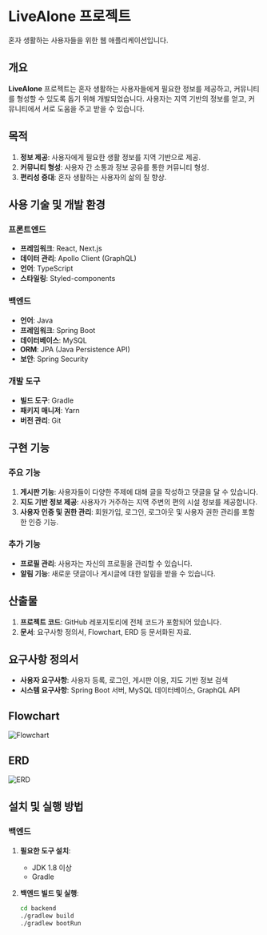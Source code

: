 # LiveAlone 프로젝트

혼자 생활하는 사용자들을 위한 웹 애플리케이션입니다.

## 개요

**LiveAlone** 프로젝트는 혼자 생활하는 사용자들에게 필요한 정보를 제공하고, 커뮤니티를 형성할 수 있도록 돕기 위해 개발되었습니다. 사용자는 지역 기반의 정보를 얻고, 커뮤니티에서 서로 도움을 주고 받을 수 있습니다.

## 목적

1. **정보 제공**: 사용자에게 필요한 생활 정보를 지역 기반으로 제공.
2. **커뮤니티 형성**: 사용자 간 소통과 정보 공유를 통한 커뮤니티 형성.
3. **편리성 증대**: 혼자 생활하는 사용자의 삶의 질 향상.

## 사용 기술 및 개발 환경

### 프론트엔드
- **프레임워크**: React, Next.js
- **데이터 관리**: Apollo Client (GraphQL)
- **언어**: TypeScript
- **스타일링**: Styled-components

### 백엔드
- **언어**: Java
- **프레임워크**: Spring Boot
- **데이터베이스**: MySQL
- **ORM**: JPA (Java Persistence API)
- **보안**: Spring Security

### 개발 도구
- **빌드 도구**: Gradle
- **패키지 매니저**: Yarn
- **버전 관리**: Git

## 구현 기능

### 주요 기능
1. **게시판 기능**: 사용자들이 다양한 주제에 대해 글을 작성하고 댓글을 달 수 있습니다.
2. **지도 기반 정보 제공**: 사용자가 거주하는 지역 주변의 편의 시설 정보를 제공합니다.
3. **사용자 인증 및 권한 관리**: 회원가입, 로그인, 로그아웃 및 사용자 권한 관리를 포함한 인증 기능.

### 추가 기능
- **프로필 관리**: 사용자는 자신의 프로필을 관리할 수 있습니다.
- **알림 기능**: 새로운 댓글이나 게시글에 대한 알림을 받을 수 있습니다.

## 산출물

1. **프로젝트 코드**: GitHub 레포지토리에 전체 코드가 포함되어 있습니다.
2. **문서**: 요구사항 정의서, Flowchart, ERD 등 문서화된 자료.

## 요구사항 정의서

- **사용자 요구사항**: 사용자 등록, 로그인, 게시판 이용, 지도 기반 정보 검색
- **시스템 요구사항**: Spring Boot 서버, MySQL 데이터베이스, GraphQL API

## Flowchart

![Flowchart](path_to_flowchart_image)

## ERD

![ERD](path_to_erd_image)

## 설치 및 실행 방법

### 백엔드

1. **필요한 도구 설치**:
   - JDK 1.8 이상
   - Gradle

2. **백엔드 빌드 및 실행**:
   ```sh
   cd backend
   ./gradlew build
   ./gradlew bootRun
